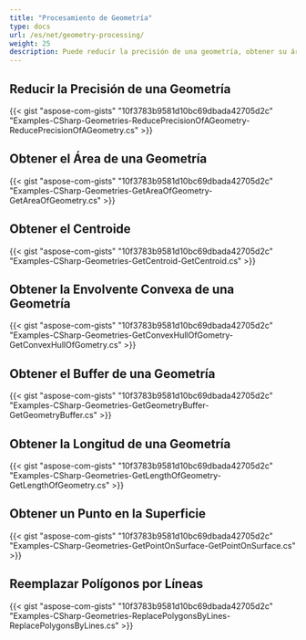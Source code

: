 ```yaml
---
title: "Procesamiento de Geometría"
type: docs
url: /es/net/geometry-processing/
weight: 25
description: Puede reducir la precisión de una geometría, obtener su área, centroide, envolvente convexa, buffer y longitud utilizando la Biblioteca GIS C#.
---
```


## **Reducir la Precisión de una Geometría**
{{< gist "aspose-com-gists" "10f3783b9581d10bc69dbada42705d2c" "Examples-CSharp-Geometries-ReducePrecisionOfAGeometry-ReducePrecisionOfAGeometry.cs" >}}
## **Obtener el Área de una Geometría**
{{< gist "aspose-com-gists" "10f3783b9581d10bc69dbada42705d2c" "Examples-CSharp-Geometries-GetAreaOfGeometry-GetAreaOfGeometry.cs" >}}
## **Obtener el Centroide**
{{< gist "aspose-com-gists" "10f3783b9581d10bc69dbada42705d2c" "Examples-CSharp-Geometries-GetCentroid-GetCentroid.cs" >}}
## **Obtener la Envolvente Convexa de una Geometría**
{{< gist "aspose-com-gists" "10f3783b9581d10bc69dbada42705d2c" "Examples-CSharp-Geometries-GetConvexHullOfGometry-GetConvexHullOfGometry.cs" >}}
## **Obtener el Buffer de una Geometría**
{{< gist "aspose-com-gists" "10f3783b9581d10bc69dbada42705d2c" "Examples-CSharp-Geometries-GetGeometryBuffer-GetGeometryBuffer.cs" >}}
## **Obtener la Longitud de una Geometría**
{{< gist "aspose-com-gists" "10f3783b9581d10bc69dbada42705d2c" "Examples-CSharp-Geometries-GetLengthOfGeometry-GetLengthOfGeometry.cs" >}}
## **Obtener un Punto en la Superficie**
{{< gist "aspose-com-gists" "10f3783b9581d10bc69dbada42705d2c" "Examples-CSharp-Geometries-GetPointOnSurface-GetPointOnSurface.cs" >}}
## **Reemplazar Polígonos por Líneas**
{{< gist "aspose-com-gists" "10f3783b9581d10bc69dbada42705d2c" "Examples-CSharp-Geometries-ReplacePolygonsByLines-ReplacePolygonsByLines.cs" >}}
